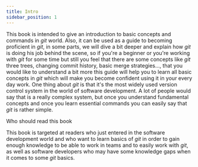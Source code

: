 ```yaml
---
title: Intro
sidebar_position: 1
---
```


This book is intended to give an introduction to basic concepts and commands in *git* world. 
Also, it can be used as a guide to becoming proficient in *git*, in some parts, we will dive a bit deeper and explain how *git* is doing his job behind the scene,
so if you're a beginner or you're working with *git* for some time but still you feel that there are some concepts like *git* three trees, changing commit history, basic merge strategies...,
that you would like to understand a bit more this guide will help you to learn all basic concepts in *git* which will make you become confident using it in your every day work.
One thing about *git* is that it's the most widely used version control system in the world of software development. 
A lot of people would say that is a really complex system, but once you understand fundamental concepts and once you learn essential commands you can easily say that *git* is rather simple.

Who should read this book

This book is targeted at readers who just entered in the software development world and who want to learn basics of *git* in order to gain enough knowledge to be able to work in teams and to easily work with *git*,
as well as software developers who may have some knowledge gaps when it comes to some *git* basics.
